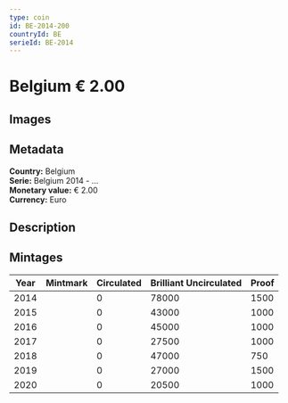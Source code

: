 ```yaml
---
type: coin
id: BE-2014-200
countryId: BE
serieId: BE-2014
---
```


# Belgium € 2.00

## Images


## Metadata

**Country:** Belgium\
**Serie:** Belgium 2014 - ...\
**Monetary value:** € 2.00\
**Currency:** Euro

## Description


## Mintages
| Year | Mintmark | Circulated | Brilliant Uncirculated | Proof |
| ---- | -------- | ---------- | ---------------------- | ----- |
| 2014 |  | 0| 78000 | 1500 |
| 2015 |  | 0| 43000 | 1000 |
| 2016 |  | 0| 45000 | 1000 |
| 2017 |  | 0| 27500 | 1000 |
| 2018 |  | 0| 47000 | 750 |
| 2019 |  | 0| 27000 | 1500 |
| 2020 |  | 0| 20500 | 1000 |
